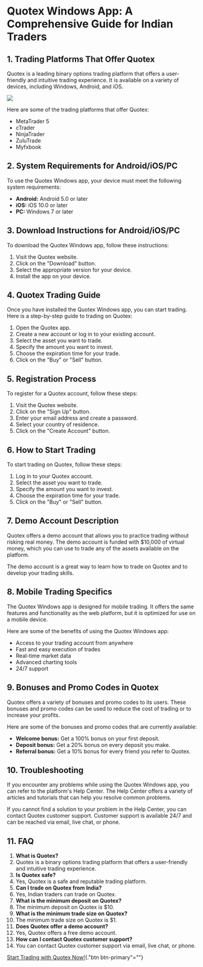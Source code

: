 # Quotex Windows App: A Comprehensive Guide for Indian Traders

## 1. Trading Platforms That Offer Quotex

Quotex is a leading binary options trading platform that offers a
user-friendly and intuitive trading experience. It is available on a
variety of devices, including Windows, Android, and iOS.

[![](https://static.quotex.io/files/1_en/300_250.jpg)](https://traff.sbs/brokerqxsignupf)

Here are some of the trading platforms that offer Quotex:

-   MetaTrader 5
-   cTrader
-   NinjaTrader
-   ZuluTrade
-   Myfxbook

## 2. System Requirements for Android/iOS/PC

To use the Quotex Windows app, your device must meet the following
system requirements:

-   **Android:** Android 5.0 or later
-   **iOS:** iOS 10.0 or later
-   **PC:** Windows 7 or later

## 3. Download Instructions for Android/iOS/PC

To download the Quotex Windows app, follow these instructions:

1.  Visit the Quotex website.
2.  Click on the "Download" button.
3.  Select the appropriate version for your device.
4.  Install the app on your device.

## 4. Quotex Trading Guide

Once you have installed the Quotex Windows app, you can start trading.
Here is a step-by-step guide to trading on Quotex:

1.  Open the Quotex app.
2.  Create a new account or log in to your existing account.
3.  Select the asset you want to trade.
4.  Specify the amount you want to invest.
5.  Choose the expiration time for your trade.
6.  Click on the "Buy" or "Sell" button.

## 5. Registration Process

To register for a Quotex account, follow these steps:

1.  Visit the Quotex website.
2.  Click on the "Sign Up" button.
3.  Enter your email address and create a password.
4.  Select your country of residence.
5.  Click on the "Create Account" button.

## 6. How to Start Trading

To start trading on Quotex, follow these steps:

1.  Log in to your Quotex account.
2.  Select the asset you want to trade.
3.  Specify the amount you want to invest.
4.  Choose the expiration time for your trade.
5.  Click on the "Buy" or "Sell" button.

## 7. Demo Account Description

Quotex offers a demo account that allows you to practice trading without
risking real money. The demo account is funded with \$10,000 of virtual
money, which you can use to trade any of the assets available on the
platform.

The demo account is a great way to learn how to trade on Quotex and to
develop your trading skills.

## 8. Mobile Trading Specifics

The Quotex Windows app is designed for mobile trading. It offers the
same features and functionality as the web platform, but it is optimized
for use on a mobile device.

Here are some of the benefits of using the Quotex Windows app:

-   Access to your trading account from anywhere
-   Fast and easy execution of trades
-   Real-time market data
-   Advanced charting tools
-   24/7 support

## 9. Bonuses and Promo Codes in Quotex

Quotex offers a variety of bonuses and promo codes to its users. These
bonuses and promo codes can be used to reduce the cost of trading or to
increase your profits.

Here are some of the bonuses and promo codes that are currently
available:

-   **Welcome bonus:** Get a 100% bonus on your first deposit.
-   **Deposit bonus:** Get a 20% bonus on every deposit you make.
-   **Referral bonus:** Get a 10% bonus for every friend you refer to
    Quotex.

## 10. Troubleshooting

If you encounter any problems while using the Quotex Windows app, you
can refer to the platform\'s Help Center. The Help Center offers a
variety of articles and tutorials that can help you resolve common
problems.

If you cannot find a solution to your problem in the Help Center, you
can contact Quotex customer support. Customer support is available 24/7
and can be reached via email, live chat, or phone.

## 11. FAQ

1.  **What is Quotex?**
2.  Quotex is a binary options trading platform that offers a
    user-friendly and intuitive trading experience.
3.  **Is Quotex safe?**
4.  Yes, Quotex is a safe and reputable trading platform.
5.  **Can I trade on Quotex from India?**
6.  Yes, Indian traders can trade on Quotex.
7.  **What is the minimum deposit on Quotex?**
8.  The minimum deposit on Quotex is \$10.
9.  **What is the minimum trade size on Quotex?**
10. The minimum trade size on Quotex is \$1.
11. **Does Quotex offer a demo account?**
12. Yes, Quotex offers a free demo account.
13. **How can I contact Quotex customer support?**
14. You can contact Quotex customer support via email, live chat, or
    phone.

[Start Trading with Quotex
Now!](\%22https://traff.sbs/quotexonelink\%22){."btn
btn-primary"=""}

